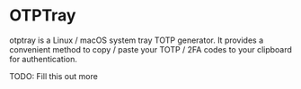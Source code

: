 # OTPTray

otptray is a Linux / macOS system tray TOTP generator. It provides a
convenient method to copy / paste your TOTP / 2FA codes to your
clipboard for authentication.

TODO: Fill this out more
